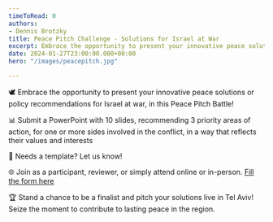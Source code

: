 ```yaml
---
timeToRead: 0
authors:
- Dennis Brotzky
title: Peace Pitch Challenge - Solutions for Israel at War
excerpt: Embrace the opportunity to present your innovative peace solutions or policy recommendations for Israel at war, in this Peace Pitch Battle!
date: 2024-01-27T23:00:00.000+00:00
hero: "/images/peacepitch.jpg"

---
```


🕊️ Embrace the opportunity to present your innovative peace solutions or policy recommendations for Israel at war, in this Peace Pitch Battle!

📊 Submit a PowerPoint with 10 slides, recommending 3 priority areas of action, for one or more sides involved in the conflict, in a way that reflects their values and interests

📩 Needs a template? Let us know!

🌐 Join as a participant, reviewer, or simply attend online or in-person. [Fill the form here](https://forms.gle/BaWaGLTKez1trs9s8)

🏆 Stand a chance to be a finalist and pitch your solutions live in Tel Aviv! Seize the moment to contribute to lasting peace in the region.
